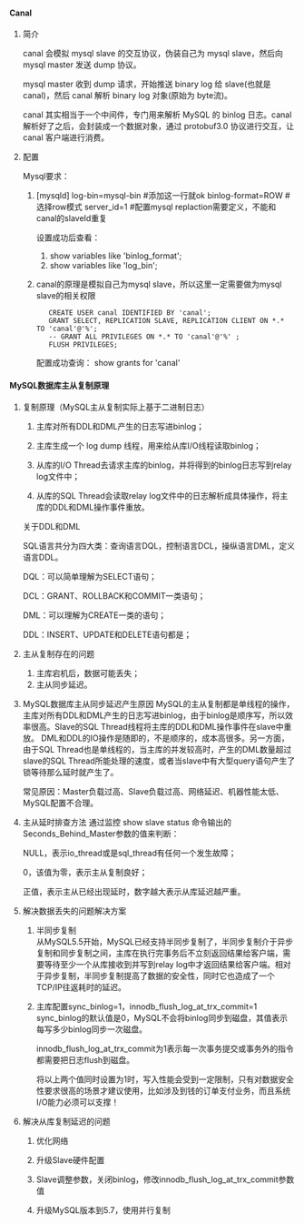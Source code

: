 #### Canal
1. 简介
   
   canal 会模拟 mysql slave 的交互协议，伪装自己为 mysql slave，然后向 mysql master 发送 dump 协议。
   
   mysql master 收到 dump 请求，开始推送 binary log 给 slave(也就是 canal)，然后 canal 解析 binary log 对象(原始为 byte流)。
   
   canal 其实相当于一个中间件，专门用来解析 MySQL 的 binlog 日志。canal 解析好了之后，会封装成一个数据对象，通过 protobuf3.0 协议进行交互，让 canal 客户端进行消费。
2. 配置

   Mysql要求：
   1. [mysqld] log-bin=mysql-bin 
      #添加这一行就ok 
      binlog-format=ROW #选择row模式 
      server_id=1 #配置mysql replaction需要定义，不能和canal的slaveId重复
      
      设置成功后查看：
      1. show variables like 'binlog_format';
      2. show variables like 'log_bin';
   2. canal的原理是模拟自己为mysql slave，所以这里一定需要做为mysql slave的相关权限   
      ```
         CREATE USER canal IDENTIFIED BY 'canal';    
         GRANT SELECT, REPLICATION SLAVE, REPLICATION CLIENT ON *.* TO 'canal'@'%';  
         -- GRANT ALL PRIVILEGES ON *.* TO 'canal'@'%' ;  
         FLUSH PRIVILEGES;
      ```
      配置成功查询： show grants for 'canal' 
#### MySQL数据库主从复制原理
1. 复制原理（MySQL主从复制实际上基于二进制日志）
   1. 主库对所有DDL和DML产生的日志写进binlog；
   
   2. 主库生成一个 log dump 线程，用来给从库I/O线程读取binlog；
   
   3. 从库的I/O Thread去请求主库的binlog，并将得到的binlog日志写到relay log文件中；
   
   4. 从库的SQL Thread会读取relay log文件中的日志解析成具体操作，将主库的DDL和DML操作事件重放。
   
   关于DDL和DML
   
   SQL语言共分为四大类：查询语言DQL，控制语言DCL，操纵语言DML，定义语言DDL。
   
   DQL：可以简单理解为SELECT语句；
   
   DCL：GRANT、ROLLBACK和COMMIT一类语句；
   
   DML：可以理解为CREATE一类的语句；
   
   DDL：INSERT、UPDATE和DELETE语句都是；   
2. 主从复制存在的问题
   1. 主库宕机后，数据可能丢失；
   2. 主从同步延迟。
3. MySQL数据库主从同步延迟产生原因
   MySQL的主从复制都是单线程的操作，主库对所有DDL和DML产生的日志写进binlog，由于binlog是顺序写，所以效率很高。Slave的SQL Thread线程将主库的DDL和DML操作事件在slave中重放。
   DML和DDL的IO操作是随即的，不是顺序的，成本高很多。另一方面，由于SQL Thread也是单线程的，当主库的并发较高时，产生的DML数量超过slave的SQL Thread所能处理的速度，或者当slave中有大型query语句产生了锁等待那么延时就产生了。
   
   常见原因：Master负载过高、Slave负载过高、网络延迟、机器性能太低、MySQL配置不合理。
4. 主从延时排查方法
   通过监控 show slave status 命令输出的Seconds_Behind_Master参数的值来判断：
   
   NULL，表示io_thread或是sql_thread有任何一个发生故障；
   
   0，该值为零，表示主从复制良好；
   
   正值，表示主从已经出现延时，数字越大表示从库延迟越严重。
5. 解决数据丢失的问题解决方案
   1. 半同步复制   
      从MySQL5.5开始，MySQL已经支持半同步复制了，半同步复制介于异步复制和同步复制之间，主库在执行完事务后不立刻返回结果给客户端，需要等待至少一个从库接收到并写到relay log中才返回结果给客户端。相对于异步复制，半同步复制提高了数据的安全性，同时它也造成了一个TCP/IP往返耗时的延迟。
   2. 主库配置sync_binlog=1，innodb_flush_log_at_trx_commit=1
      sync_binlog的默认值是0，MySQL不会将binlog同步到磁盘，其值表示每写多少binlog同步一次磁盘。
      
      innodb_flush_log_at_trx_commit为1表示每一次事务提交或事务外的指令都需要把日志flush到磁盘。
      
      将以上两个值同时设置为1时，写入性能会受到一定限制，只有对数据安全性要求很高的场景才建议使用，比如涉及到钱的订单支付业务，而且系统I/O能力必须可以支撑！
6. 解决从库复制延迟的问题
   1. 优化网络
   
   2. 升级Slave硬件配置
   
   3. Slave调整参数，关闭binlog，修改innodb_flush_log_at_trx_commit参数值
   
   4. 升级MySQL版本到5.7，使用并行复制      
      

       

   
      